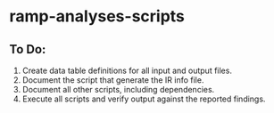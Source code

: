 # ramp-analyses-scripts


## To Do:

1. Create data table definitions for all input and output files.
2. Document the script that generate the IR info file.
3. Document all other scripts, including dependencies.
4. Execute all scripts and verify output against the reported findings.
